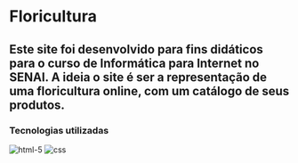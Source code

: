 # Floricultura
## Este site foi desenvolvido para fins didáticos para o curso de Informática para Internet no SENAI. A ideia o site é ser a representação de uma floricultura online, com um catálogo de seus produtos.</p>
### Tecnologias utilizadas
![html-5](https://user-images.githubusercontent.com/112645202/236074100-621a0430-7f10-4989-b533-b80f413a9856.png)
![css](https://user-images.githubusercontent.com/112645202/236074025-1352475a-2a16-47cc-8316-a70325c649f2.png)



